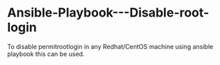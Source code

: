 # Ansible-Playbook---Disable-root-login

To disable permitrootlogin in any Redhat/CentOS machine using ansible playbook this can be used.
